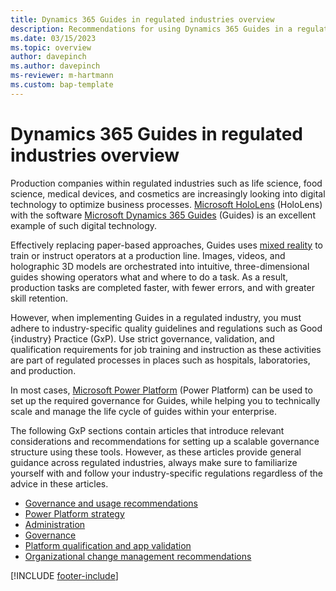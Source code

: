 ```yaml
---
title: Dynamics 365 Guides in regulated industries overview
description: Recommendations for using Dynamics 365 Guides in a regulated industry
ms.date: 03/15/2023
ms.topic: overview
author: davepinch
ms.author: davepinch
ms-reviewer: m-hartmann
ms.custom: bap-template
---
```


# Dynamics 365 Guides in regulated industries overview

Production companies within regulated industries such as life science, food science, medical devices, and cosmetics are increasingly looking into digital technology to optimize business processes. [Microsoft HoloLens](/hololens) (HoloLens) with the software [Microsoft Dynamics 365 Guides](../index.md) (Guides) is an excellent example of such digital technology.

Effectively replacing paper-based approaches, Guides uses [mixed reality](/training/modules/intro-to-mixed-reality) to train or instruct operators at a production line. Images, videos, and holographic 3D models are orchestrated into intuitive, three-dimensional guides showing operators what and where to do a task. As a result, production tasks are completed faster, with fewer errors, and with greater skill retention.

However, when implementing Guides in a regulated industry, you must adhere to industry-specific quality guidelines and regulations such as Good {industry} Practice (GxP). Use strict governance, validation, and qualification requirements for job training and instruction as these activities are part of regulated processes in places such as hospitals, laboratories, and production.

In most cases, [Microsoft Power Platform](https://powerplatform.microsoft.com/en-us/what-is-power-platform/) (Power Platform) can be used to set up the required governance for Guides, while helping you to technically scale and manage the life cycle of guides within your enterprise.

The following GxP sections contain articles that introduce relevant considerations and recommendations for setting up a scalable governance structure using these tools. However, as these articles provide general guidance across regulated industries, always make sure to familiarize yourself with and follow your industry-specific regulations regardless of the advice in these articles.

- [Governance and usage recommendations](govern-guides-through-power-platform-environments-and-power-apps.md)
- [Power Platform strategy](strategy-for-existing-power-platform-engagement-and-guides-deployment.md)
- [Administration](administration.md)
- [Governance](anchor-guides-content-through-qr-codes-and-embed-deep-links.md)
- [Platform qualification and app validation](platform-qualification-app-validation.md)
- [Organizational change management recommendations](recommendations-org-change-management.md)

[!INCLUDE [footer-include](../../includes/footer-banner.md)]
